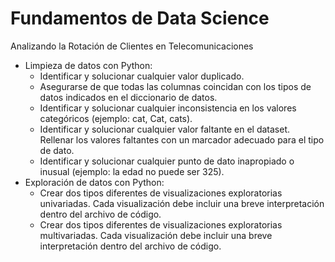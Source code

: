 # Fundamentos de Data Science

Analizando la Rotación de Clientes en Telecomunicaciones


* Limpieza de datos con Python:
    * Identificar y solucionar cualquier valor duplicado.
    * Asegurarse de que todas las columnas coincidan con los tipos de datos indicados en el diccionario de datos.
    * Identificar y solucionar cualquier inconsistencia en los valores categóricos (ejemplo: cat, Cat, cats).
    * Identificar y solucionar cualquier valor faltante en el dataset. Rellenar los valores faltantes con un marcador adecuado para el       tipo de dato.
    * Identificar y solucionar cualquier punto de dato inapropiado o inusual (ejemplo: la edad no puede ser 325).
* Exploración de datos con Python:
    * Crear dos tipos diferentes de visualizaciones exploratorias univariadas. Cada visualización debe incluir una breve
      interpretación dentro del archivo de código.
    * Crear dos tipos diferentes de visualizaciones exploratorias multivariadas. Cada visualización debe incluir una breve
      interpretación dentro del archivo de código.
